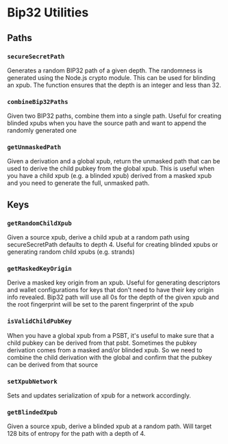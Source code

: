 # Bip32 Utilities

## Paths

### `secureSecretPath`

Generates a random BIP32 path of a given depth. The randomness is generated using the Node.js crypto module. This can be used for blinding an xpub. The function ensures that the depth is an integer and less than 32.

### `combineBip32Paths`

Given two BIP32 paths, combine them into a single path.
Useful for creating blinded xpubs when you have the source
path and want to append the randomly generated one

### `getUnmaskedPath`

Given a derivation and a global xpub, return the unmasked path
that can be used to derive the child pubkey from the global xpub.
This is useful when you have a child xpub (e.g. a blinded xpub) derived
from a masked xpub and you need to generate the full, unmasked path.

## Keys

### `getRandomChildXpub`

Given a source xpub, derive a child xpub at a random path using secureSecretPath
defaults to depth 4. Useful for creating blinded xpubs or generating random child xpubs (e.g. strands)

### `getMaskedKeyOrigin`

Derive a masked key origin from an xpub. Useful for generating
descriptors and wallet configurations for keys that don't need to have their
key origin info revealed.
Bip32 path will use all 0s for the depth of the given xpub and the
root fingerprint will be set to the parent fingerprint of the xpub

### `isValidChildPubKey`

When you have a global xpub from a PSBT, it's useful to make
sure that a child pubkey can be derived from that psbt. Sometimes
the pubkey derivation comes from a masked and/or blinded xpub.
So we need to combine the child derivation with the global
and confirm that the pubkey can be derived from that source

### `setXpubNetwork`

Sets and updates serialization of xpub for a network accordingly.

### `getBlindedXpub`

Given a source xpub, derive a blinded xpub at a random path.
Will target 128 bits of entropy for the path with a depth of 4.
